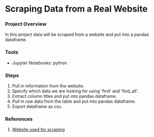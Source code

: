 # Scraping Data from a Real Website

### Project Overview 

In this project data will be scraped from a website and put into a pandas dataframe. 

### Tools

- Jupyter Notebooks: python

### Steps
1. Pull in information from the website.
2. Specify which data we are looking for using 'find' and 'find_all'.
3. Extract column titles and put into pandas dataframe.
4. Pull in row data from the table and put into pandas dataframe.
5. Export dataframe as csv. 

### References

1. [Website used for scraping](
https://en.wikipedia.org/wiki/List_of_largest_companies_in_the_United_States_by_revenue)
